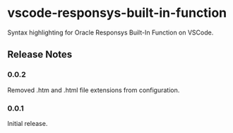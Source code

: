 # vscode-responsys-built-in-function

Syntax highlighting for Oracle Responsys Built-In Function on VSCode.

## Release Notes

### 0.0.2

Removed .htm and .html file extensions from configuration.

### 0.0.1

Initial release.